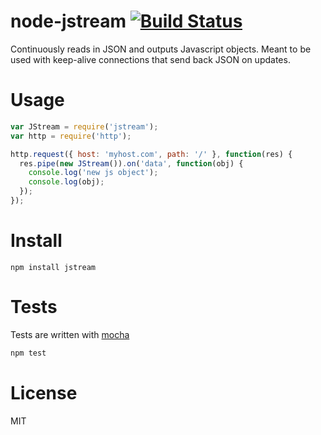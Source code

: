 # node-jstream [![Build Status](https://secure.travis-ci.org/fent/node-jstream.png)](http://travis-ci.org/fent/node-jstream)

Continuously reads in JSON and outputs Javascript objects. Meant to be used with keep-alive connections that send back JSON on updates.

# Usage

```js
var JStream = require('jstream');
var http = require('http');

http.request({ host: 'myhost.com', path: '/' }, function(res) {
  res.pipe(new JStream()).on('data', function(obj) {
    console.log('new js object');
    console.log(obj);
  });
});
```

# Install

    npm install jstream


# Tests
Tests are written with [mocha](http://visionmedia.github.com/mocha/)

```bash
npm test
```

# License
MIT
